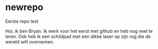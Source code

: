 # newrepo
Eerste repo test

Hoi, ik ben Bryan. Ik werk voor het eerst met github en heb nog veel te leren.
Ook heb ik een schildpad met een dikke laser op zijn rug die de wereld wilt overnemen.
